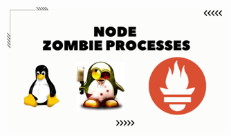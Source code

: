 ![image alt](https://github.com/AdhmAbdein/Node-zombie-processes/blob/e0ea19a993efd14e43f5f25028cadd74432e0b5c/image.png)
